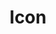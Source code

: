 ---
layout: component.njk
tags: 
    - lean_components_it
key: icon-lean_it
title: Icon
parent: basics-lean_it
image: lean/overview/icon.webp
keywords: icon, picto, piktogramm
order: 30
availablelanguages: 
    - de
    - en
---